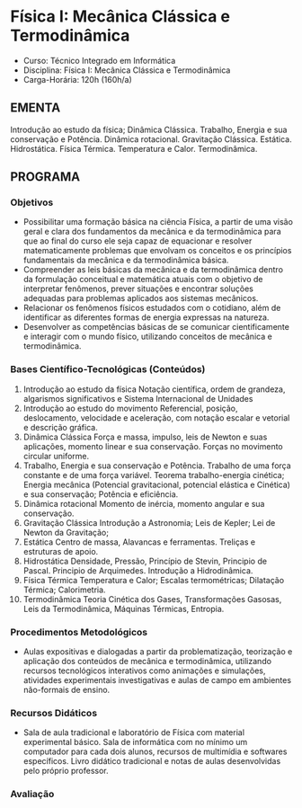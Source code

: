 # Física I: Mecânica Clássica e Termodinâmica 


* Curso: Técnico Integrado em Informática
* Disciplina: Física I: Mecânica Clássica e Termodinâmica                                
* Carga-Horária: 120h (160h/a)

## EMENTA

Introdução ao estudo da física; Dinâmica Clássica. Trabalho, Energia e sua conservação e Potência. Dinâmica
rotacional. Gravitação Clássica. Estática. Hidrostática. Física Térmica. Temperatura e Calor. Termodinâmica.

## PROGRAMA
### Objetivos


*   Possibilitar uma formação básica na ciência Física, a partir de uma visão geral e clara dos fundamentos da
    mecânica e da termodinâmica para que ao final do curso ele seja capaz de equacionar e resolver
    matematicamente problemas que envolvam os conceitos e os princípios fundamentais da mecânica e da
    termodinâmica básica.
*   Compreender as leis básicas da mecânica e da termodinâmica dentro da formulação conceitual e matemática
    atuais com o objetivo de interpretar fenômenos, prever situações e encontrar soluções adequadas para
    problemas aplicados aos sistemas mecânicos.
*   Relacionar os fenômenos físicos estudados com o cotidiano, além de identificar as diferentes formas de
    energia expressas na natureza.
*   Desenvolver as competências básicas de se comunicar cientificamente e interagir com o mundo físico,
    utilizando conceitos de mecânica e termodinâmica.

### Bases Científico-Tecnológicas (Conteúdos)

1. Introdução ao estudo da física
Notação científica, ordem de grandeza, algarismos significativos e Sistema Internacional de Unidades
2. Introdução ao estudo do movimento
Referencial, posição, deslocamento, velocidade e aceleração, com notação escalar e vetorial e descrição gráfica.
3. Dinâmica Clássica
Força e massa, impulso, leis de Newton e suas aplicações, momento linear e sua conservação. Forças no
     movimento circular uniforme.
4. Trabalho, Energia e sua conservação e Potência.
Trabalho de uma força constante e de uma força variável. Teorema trabalho-energia cinética; Energia mecânica
     (Potencial gravitacional, potencial elástica e Cinética) e sua conservação; Potência e eficiência.
5. Dinâmica rotacional
Momento de inércia, momento angular e sua conservação.
6. Gravitação Clássica
Introdução a Astronomia; Leis de Kepler; Lei de Newton da Gravitação;
7. Estática
Centro de massa, Alavancas e ferramentas. Treliças e estruturas de apoio.
8. Hidrostática
Densidade, Pressão, Princípio de Stevin, Principio de Pascal. Principio de Arquimedes. Introdução a Hidrodinâmica.
9. Física Térmica
Temperatura e Calor; Escalas termométricas; Dilatação Térmica; Calorimetria.
10. Termodinâmica
Teoria Cinética dos Gases, Transformações Gasosas, Leis da Termodinâmica, Máquinas Térmicas, Entropia.


### Procedimentos Metodológicos

*   Aulas expositivas e dialogadas a partir da problematização, teorização e aplicação dos conteúdos de
    mecânica e termodinâmica, utilizando recursos tecnológicos interativos como animações e simulações,
    atividades experimentais investigativas e aulas de campo em ambientes não-formais de ensino.

### Recursos Didáticos

*   Sala de aula tradicional e laboratório de Física com material experimental básico. Sala de informática com no
    mínimo um computador para cada dois alunos, recursos de multimídia e softwares específicos. Livro didático
    tradicional e notas de aulas desenvolvidas pelo próprio professor.

### Avaliação